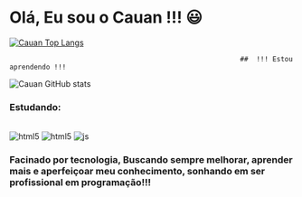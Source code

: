 # Olá, Eu sou o Cauan !!! 😃


[![Cauan Top Langs](https://github-readme-stats.vercel.app/api/top-langs/?username=Cauanz&langs_count=8)](https://github.com/anuraghazra/github-readme-stats)

                                                             ##  !!! Estou aprendendo !!!

![Cauan GitHub stats](https://github-readme-stats.vercel.app/api?username=Cauanz&show_icons=true&theme=dracula)

### Estudando:

   <div style="display: inline-block;"><br> 
  <img align="center" alt="html5" src="https://img.shields.io/badge/HTML5-E34F26?style=for-the-badge&logo=html5&logoColor=white"/>
 </div>
<div style="display: inline-block;"><br>
  <img align="center" alt="html5" src="https://img.shields.io/badge/CSS3-1572B6?style=for-the-badge&logo=css3&logoColor=white"/>
</div>
<div style="display: inline-block;"><br>
  <img align="center" alt="js" src="https://img.shields.io/badge/JavaScript-323330?style=for-the-badge&logo=javascript&logoColor=F7DF1E"/>
</div>
  
  
  ### Facinado por tecnologia, Buscando sempre melhorar, aprender mais e aperfeiçoar meu conhecimento, sonhando em ser profissional em programação!!! 
